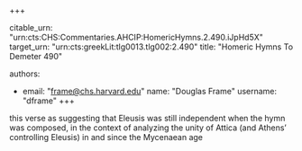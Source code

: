 +++


citable_urn: "urn:cts:CHS:Commentaries.AHCIP:HomericHymns.2.490.iJpHd5X"
target_urn: "urn:cts:greekLit:tlg0013.tlg002:2.490"
title: "Homeric Hymns To Demeter 490"

authors:
- email: "frame@chs.harvard.edu"
  name: "Douglas Frame"
  username: "dframe"
+++

<p>this verse as suggesting that Eleusis was still independent when the hymn was composed, in the context of analyzing the unity of Attica (and Athens’ controlling Eleusis) in and since the Mycenaean age</p>